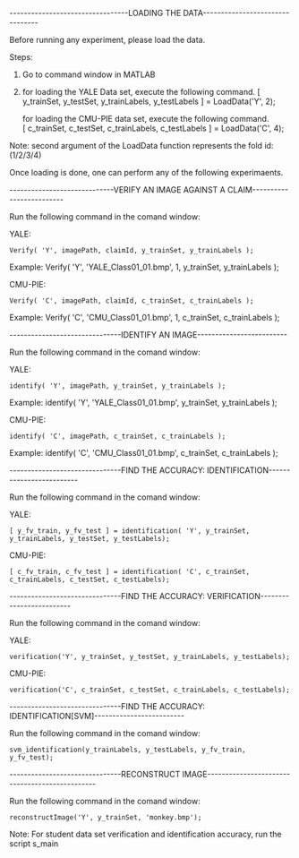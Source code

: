 ---------------------------------LOADING THE DATA--------------------------------

Before running any experiment, please load the data.

Steps:

1. Go to command window in MATLAB

2. for loading the YALE Data set, execute the following command.
	[ y_trainSet, y_testSet, y_trainLabels, y_testLabels ] = LoadData('Y', 2);

   for loading the CMU-PIE data set, execute the following command.		
	[ c_trainSet, c_testSet, c_trainLabels, c_testLabels ] = LoadData('C', 4);
 
Note: second argument of the LoadData function represents the fold id: (1/2/3/4)



Once loading is done, one can perform any of the following experimaents.


-----------------------------VERIFY AN IMAGE AGAINST A CLAIM-------------------------

Run the following command in the comand window:

YALE:


	Verify( 'Y', imagePath, claimId, y_trainSet, y_trainLabels );
Example:
	Verify( 'Y', 'YALE_Class01_01.bmp', 1, y_trainSet, y_trainLabels );

CMU-PIE:


	Verify( 'C', imagePath, claimId, c_trainSet, c_trainLabels );
Example:
	Verify( 'C', 'CMU_Class01_01.bmp', 1, c_trainSet, c_trainLabels );

	


-------------------------------IDENTIFY AN IMAGE-------------------------

Run the following command in the comand window:

YALE:


	identify( 'Y', imagePath, y_trainSet, y_trainLabels );
Example:
	identify( 'Y', 'YALE_Class01_01.bmp', y_trainSet, y_trainLabels );


CMU-PIE:


	identify( 'C', imagePath, c_trainSet, c_trainLabels );
Example:
	identify( 'C', 'CMU_Class01_01.bmp', c_trainSet, c_trainLabels );


-------------------------------FIND THE ACCURACY: IDENTIFICATION-------------------------

Run the following command in the comand window:

YALE:


	[ y_fv_train, y_fv_test ] = identification( 'Y', y_trainSet, y_trainLabels, y_testSet, y_testLabels);



CMU-PIE:


	[ c_fv_train, c_fv_test ] = identification( 'C', c_trainSet, c_trainLabels, c_testSet, c_testLabels);


-------------------------------FIND THE ACCURACY: VERIFICATION-------------------------

Run the following command in the comand window:

YALE:


	verification('Y', y_trainSet, y_testSet, y_trainLabels, y_testLabels);


CMU-PIE:


	verification('C', c_trainSet, c_testSet, c_trainLabels, c_testLabels);


-------------------------------FIND THE ACCURACY: IDENTIFICATION[SVM]-------------------------

Run the following command in the comand window:

	svm_identification(y_trainLabels, y_testLabels, y_fv_train, y_fv_test);


-------------------------------RECONSTRUCT IMAGE-----------------------------------------------

Run the following command in the comand window:


	reconstructImage('Y', y_trainSet, 'monkey.bmp');

Note: For student data set verification and identification accuracy, run the script s_main






